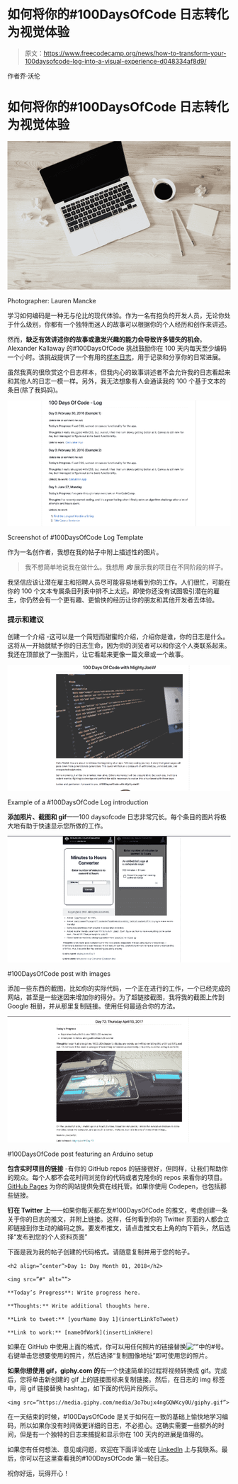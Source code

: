 # 如何将你的#100DaysOfCode 日志转化为视觉体验

> 原文：<https://www.freecodecamp.org/news/how-to-transform-your-100daysofcode-log-into-a-visual-experience-d048334af8d9/>

作者乔·沃伦

# 如何将你的#100DaysOfCode 日志转化为视觉体验

![16K7qDerEo2t8R3NCYbLKaTHr7cqYRgsLG9V](img/d24008f39a86eaa0b3105a8153998880.png)

Photographer: Lauren Mancke

学习如何编码是一种无与伦比的现代体验。作为一名有抱负的开发人员，无论你处于什么级别，你都有一个独特而迷人的故事可以根据你的个人经历和创作来讲述。

然而，**缺乏有效讲述你的故事或激发兴趣的能力会导致许多错失的机会**。Alexander Kallaway 的#100DaysOfCode 挑战鼓励你在 100 天内每天至少编码一个小时。该挑战提供了一个有用的[样本日志](https://github.com/Kallaway/100-days-of-code/blob/master/log.md)，用于记录和分享你的日常进展。

虽然我真的很欣赏这个日志样本，但我内心的故事讲述者不会允许我的日志看起来和其他人的日志一模一样。另外，我无法想象有人会通读我的 100 个基于文本的条目(除了我妈妈)。

![7FjcNaVUJpbHaa-bn4UjMTAPlPfZf2bSPQTH](img/c7ae3bcc2f265b8df056df42a5afa12e.png)

Screenshot of #100DaysOfCode Log Template

作为一名创作者，我想在我的帖子中附上描述性的图片。

> 我不想简单地说我在做什么。我想用 ***向*** 展示我的项目在不同阶段的样子。

我坚信应该让潜在雇主和招聘人员尽可能容易地看到你的工作。人们很忙，可能在你的 100 个文本专属条目列表中排不上太远。即使你还没有试图吸引潜在的雇主，你仍然会有一个更有趣、更愉快的经历让你的朋友和其他开发者去体验。

### 提示和建议

创建一个介绍 -这可以是一个简短而甜蜜的介绍，介绍你是谁，你的日志是什么。这将从一开始就赋予你的日志生命，因为你的浏览者可以和你这个人类联系起来。我还在顶部放了一张图片，让它看起来更像一篇文章或一个故事。

![bv3pd2WlHsirPH1kmt0Y6v1bTzIGkxcRsOBm](img/acfefc4246d3f4b43478e14dc5fd0733.png)

Example of a #100DaysOfCode Log introduction

**添加照片、截图和 gif**——100 daysofcode 日志非常冗长。每个条目的图片将极大地有助于快速显示您所做的工作。

![7rTNVEkQDqpVCFk69k2-WcQrQdBCzkNAKASZ](img/9656b061e91f9a826ad64f2aaf830b09.png)

#100DaysOfCode post with images

添加一些东西的截图，比如你的实际代码，一个正在进行的工作，一个已经完成的网站，甚至是一些迷因来增加你的得分。为了超链接截图，我将我的截图上传到 Google 相册，并从那里复制链接。使用任何最适合你的方法。

![SRdmSc-2ycnIZ6G3XtUDVZO1Ohe9bI6zXhpo](img/00603380b30aab64ce5d81b203d863a5.png)

#100DaysOfCode post featuring an Arduino setup

**包含实时项目的链接** -有你的 GitHub repos 的链接很好，但同样，让我们帮助你的观众。每个人都不会花时间浏览你的代码或者克隆你的 repos 来看你的项目。 [GitHub Pages](https://pages.github.com/) 为你的网站提供免费在线托管。如果你使用 Codepen，也包括那些链接。

**钉在 Twitter 上**——如果你每天都在发#100DaysOfCode 的推文，考虑创建一条关于你的日志的推文，并附上链接。这样，任何看到你的 Twitter 页面的人都会立即链接到你生动的编码之旅。要发布推文，请点击推文右上角的向下箭头，然后选择“发布到您的个人资料页面”

下面是我为我的帖子创建的代码格式。请随意复制并用于您的帖子。

```
<h2 align=”center”>Day 1: Day Month 01, 2018</h2>
```

```
<img src=”#" alt=””>
```

```
**Today’s Progress**: Write progress here.
```

```
**Thoughts:** Write additional thoughts here.
```

```
**Link to tweet:** [yourName Day 1](insertLinkToTweet)
```

```
**Link to work:** [nameOfWork](insertLinkHere)
```

如果在 GitHub 中使用上面的格式，你可以用任何照片的链接替换![””](”#”)中的#号。右键单击您想要使用的照片，然后选择“复制图像地址”即可使用您的照片。

**如果你想使用 gif，giphy.com 的**有一个快速简单的过程将视频转换成 gif。完成后，您将单击新创建的 gif 上的链接图标来复制链接。然后，在日志的 img 标签中，用 gif 链接替换 hashtag，如下面的代码片段所示。

```
<img src=”https://media.giphy.com/media/3o7bujx4ngGQWKcy0U/giphy.gif”>
```

在一天结束的时候，#100DaysOfCode 是关于如何在一致的基础上愉快地学习编码，所以如果你没有时间做更详细的日志，不必担心。这确实需要一些额外的时间，但是有一个独特的日志来捕捉和显示你在 100 天内的进展是值得的。

如果您有任何想法、意见或问题，欢迎在下面评论或在 [LinkedIn](https://www.linkedin.com/in/josephmwarren/) 上与我联系。最后，你可以在这里查看我的#100DaysOfCode 第一轮日志。

祝你好运，玩得开心！